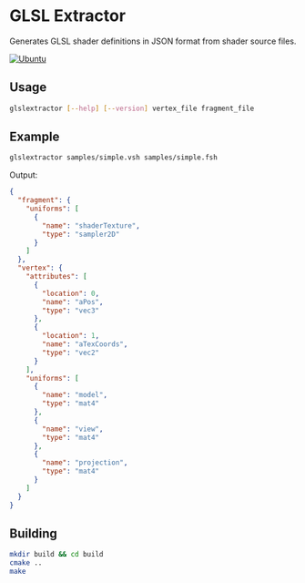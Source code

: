 # GLSL Extractor
Generates GLSL shader definitions in JSON format from shader source files.

[![Ubuntu](https://github.com/j-junckes/glsl_extractor/actions/workflows/ubuntu-build.yml/badge.svg)](https://github.com/j-junckes/glsl_extractor/actions/workflows/ubuntu-build.yml)

## Usage
```bash
glslextractor [--help] [--version] vertex_file fragment_file
```

## Example
```bash
glslextractor samples/simple.vsh samples/simple.fsh
```

Output:
```json
{
  "fragment": {
    "uniforms": [
      {
        "name": "shaderTexture",
        "type": "sampler2D"
      }
    ]
  },
  "vertex": {
    "attributes": [
      {
        "location": 0,
        "name": "aPos",
        "type": "vec3"
      },
      {
        "location": 1,
        "name": "aTexCoords",
        "type": "vec2"
      }
    ],
    "uniforms": [
      {
        "name": "model",
        "type": "mat4"
      },
      {
        "name": "view",
        "type": "mat4"
      },
      {
        "name": "projection",
        "type": "mat4"
      }
    ]
  }
}
```

## Building
```bash
mkdir build && cd build
cmake ..
make
```